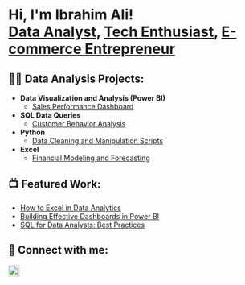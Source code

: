 <h1>Hi, I'm Ibrahim Ali! <br/><a href="https://github.com/yourgithubusername">Data Analyst</a>, <a href="https://www.linkedin.com/in/yourlinkedinprofile">Tech Enthusiast</a>, <a href="https://www.yourportfolio.com">E-commerce Entrepreneur</a></h1>

<h2>👨‍💻 Data Analysis Projects:</h2>

- <b>Data Visualization and Analysis (Power BI)</b>
  - [Sales Performance Dashboard](https://github.com/yourgithubusername/Sales-Dashboard)
- <b>SQL Data Queries</b>
  - [Customer Behavior Analysis](https://github.com/yourgithubusername/Customer-Behavior-SQL)
- <b>Python</b>
  - [Data Cleaning and Manipulation Scripts](https://github.com/yourgithubusername/Data-Cleaning-Scripts)
- <b>Excel</b>
  - [Financial Modeling and Forecasting](https://github.com/yourgithubusername/Financial-Modeling-Excel)

<h2>📺 Featured Work:</h2>

- [How to Excel in Data Analytics](https://www.youtube.com/yourvideo1)
- [Building Effective Dashboards in Power BI](https://www.youtube.com/yourvideo2)
- [SQL for Data Analysts: Best Practices](https://www.youtube.com/yourvideo3)

<h2> 🤳 Connect with me:</h2>

[<img align="left" alt="Ibrahim Ali | LinkedIn" width="22px" src="https://cdn.jsdelivr.net/npm/simple-icons@v3/icons/linkedin.svg" />][linkedin]


[linkedin]: https://linkedin.com/in/ibrahimali03/

<!--
**yourgithubusername/yourgithubusername** is a ✨ _special_ ✨ repository because its `README.md` (this file) appears on your GitHub profile.

Here are some ideas to get you started:

- 🔭 I’m currently working on ...
- 🌱 I’m currently learning ...
- 👯 I’m looking to collaborate on ...
- 🤔 I’m looking for help with ...
- 💬 Ask me about ...
- 📫 How to reach me: ...
- 😄 Pronouns: ...
- ⚡ Fun fact: ...
-->

